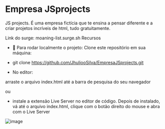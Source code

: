 # Empresa JSprojects
JS projects. É uma empresa fictícia que te ensina a pensar diferente e a criar projetos incríveis de html, tudo gratuitamente.

Link do surge: moaning-list.surge.sh
Recursos

* 🏁 Para rodar localmente o projeto:
Clone este repositório em sua máquina:

* git clone https://github.com/JhuliooSilva/EmpresaJSprojects.git

* No editor:

arraste o arquivo index.html até a barra de pesquisa do seu navegador

ou

* instale a extensão Live Server no editor de código.
Depois de instalado, vá até o arquivo index.html, clique com o botão direito do mouse e abra com o Live Server

![image](https://user-images.githubusercontent.com/112813242/188323486-654bf308-9ad2-4ab9-ad4b-e7dcefd17dd4.png)
